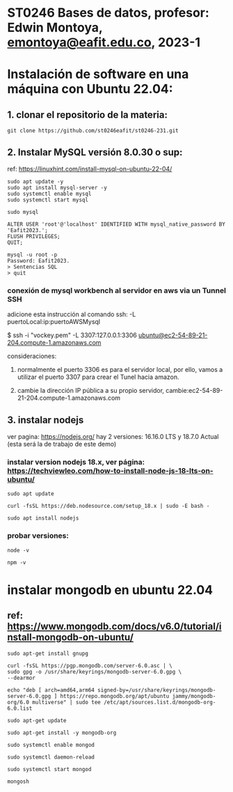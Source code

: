 # ST0246 Bases de datos, profesor: Edwin Montoya, emontoya@eafit.edu.co, 2023-1
#
# Instalación de software en una máquina con Ubuntu 22.04:

## 1. clonar el repositorio de la materia:

    git clone https://github.com/st0246eafit/st0246-231.git
  
## 2. Instalar MySQL versión 8.0.30 o sup:

ref: https://linuxhint.com/install-mysql-on-ubuntu-22-04/

    sudo apt update -y
    sudo apt install mysql-server -y
    sudo systemctl enable mysql
    sudo systemctl start mysql

    sudo mysql

    ALTER USER 'root'@'localhost' IDENTIFIED WITH mysql_native_password BY 'Eafit2023.';
    FLUSH PRIVILEGES;
    QUIT;

    mysql -u root -p
    Password: Eafit2023.
    > Sentencias SQL
    > quit

### conexión de mysql workbench al servidor en aws via un Tunnel SSH

adicione esta instrucción al comando ssh: -L puertoLocal:ip:puertoAWSMysql

$ ssh -i "vockey.pem" -L 3307:127.0.0.1:3306 ubuntu@ec2-54-89-21-204.compute-1.amazonaws.com

consideraciones: 
1. normalmente el puerto 3306 es para el servidor local, por ello, vamos a utilizar el puerto 3307 para crear el Tunel hacia amazon.

2. cambie la dirección IP pública a su propio servidor, cambie:ec2-54-89-21-204.compute-1.amazonaws.com

## 3. instalar nodejs

ver pagina: https://nodejs.org/
hay 2 versiones: 16.16.0 LTS y 18.7.0 Actual (esta será la de trabajo de este demo)

### instalar version nodejs 18.x, ver página: https://techviewleo.com/how-to-install-node-js-18-lts-on-ubuntu/

    sudo apt update

    curl -fsSL https://deb.nodesource.com/setup_18.x | sudo -E bash -

    sudo apt install nodejs

### probar versiones:

    node -v
    
    npm -v

# instalar mongodb en ubuntu 22.04

## ref: https://www.mongodb.com/docs/v6.0/tutorial/install-mongodb-on-ubuntu/

    sudo apt-get install gnupg

    curl -fsSL https://pgp.mongodb.com/server-6.0.asc | \
    sudo gpg -o /usr/share/keyrings/mongodb-server-6.0.gpg \
    --dearmor

    echo "deb [ arch=amd64,arm64 signed-by=/usr/share/keyrings/mongodb-server-6.0.gpg ] https://repo.mongodb.org/apt/ubuntu jammy/mongodb-org/6.0 multiverse" | sudo tee /etc/apt/sources.list.d/mongodb-org-6.0.list

    sudo apt-get update

    sudo apt-get install -y mongodb-org

    sudo systemctl enable mongod

    sudo systemctl daemon-reload

    sudo systemctl start mongod

    mongosh
